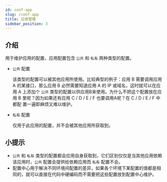 ```yaml
---
id: conf-app
slug: /conf-app
title: 应用管理
sidebar_position: 3
---
```


## 介绍

用于维护应用的配置，应用配置包含 `公共` 和 `私有` 两种类型的配置。

- `公共` 配置

  该类型的配置可以被其他应用所使用。比较典型的例子：应用 B 需要调用应用 A 的某接口，那么应用 B 必然需要知道应用 A 的 IP 或域名，这时就可以在应用 A 上添加个
   `公共` 类型的配置以供应用B来使用。为什么不把这个配置放在应用 B 里呢？因为如果还有应用 C / D / E / F 也要调用A呢？在 C / D / E / F 中都配
   置一遍即麻烦又难以维护。

- `私有` 配置

  仅用于此应用的配置，并不会被其他应用所获取到。
  
## 小提示
- `公共` 和 `私有` 类型的配置都会应用自身获取到，它们区别仅仅是当其他应用依赖该应用时，`公共` 配置会提供给依赖应用而 `私有` 配置不会。
- 配置中心用于解决不同环境间配置的差异，如果各个环境下某配置的值都是相同的，就可以直接在代码中硬编码而不需要把这些配置放到配置中心维护。



